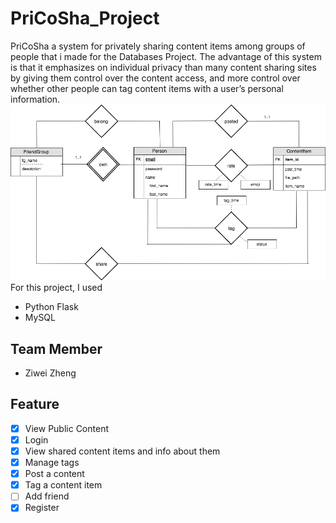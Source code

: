 # PriCoSha_Project

PriCoSha a system for privately sharing content items
among groups of people that i made for the Databases Project. The advantage of this system is that it emphasizes on individual privacy than many content sharing sites by giving them control over the content access, and more control over whether other people can tag content items with a user’s personal information.
![alt text](https://github.com/evve212233/PriCoSha_Project/blob/master/Flask/Flask/ERD.png)
For this project,
I used
* Python Flask
* MySQL

Team Member
------------------------------------------------
* Ziwei Zheng

Feature
------------------------------------------------
- [x] View Public Content
- [x] Login
- [x] View shared content items and info about them
- [x] Manage tags
- [x] Post a content
- [x] Tag a content item
- [ ] Add friend
- [x] Register
